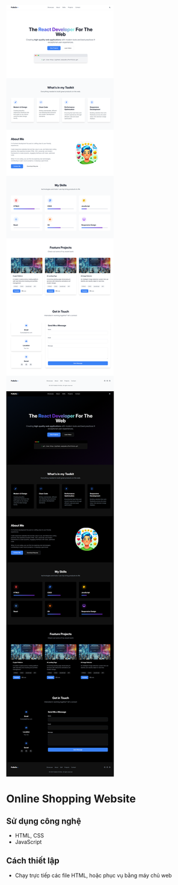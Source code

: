 ![Ảnh 1](https://github.com/pudevs/Portfolio/blob/e446e51fa514d5f2e23171ed152b5f0811d3942e/Portfolio-Light.png)
![Ảnh 2](https://github.com/pudevs/Portfolio/blob/012418c5a160c05461c31f12974e86030aa12c0e/Protfolio-Dark.png)
# Online Shopping Website

## Sử dụng công nghệ
- HTML, CSS
- JavaScript

## Cách thiết lập
- Chạy trực tiếp các file HTML, hoặc phục vụ bằng máy chủ web
